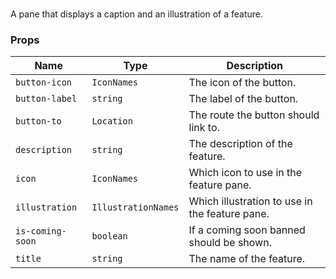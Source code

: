 # <flux-feature-card/>

A pane that displays a caption and an illustration of a feature.

### Props

| Name             | Type                | Description                                    |
|------------------|---------------------|------------------------------------------------|
| `button-icon`    | `IconNames`         | The icon of the button.                        |
| `button-label`   | `string`            | The label of the button.                       |
| `button-to`      | `Location`          | The route the button should link to.           |
| `description`    | `string`            | The description of the feature.                |
| `icon`           | `IconNames`         | Which icon to use in the feature pane.         |
| `illustration`   | `IllustrationNames` | Which illustration to use in the feature pane. |
| `is-coming-soon` | `boolean`           | If a coming soon banned should be shown.       |
| `title`          | `string`            | The name of the feature.                       |
